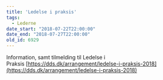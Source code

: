 ```yaml
---
title: 'Ledelse i praksis'
tags:
  - Lederne
date_start: "2018-07-22T22:00:00"
date_end: "2018-07-27T22:00:00"
old_id: 6929
---
```

Information, samt tilmelding til Ledelse i Praksis&nbsp;[https://dds.dk/arrangement/ledelse-i-praksis-2018](https://dds.dk/arrangement/ledelse-i-praksis-2018)